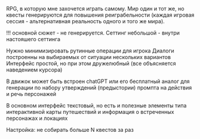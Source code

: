
RPG, в которую мне захочется играть самому.
Мир один и тот же, но квесты генерируются для повышения реиграбельности
(каждая игровая сессия - альтернативная реальность одного и того же мира).

!!! основной сюжет - не генерируется.
Сеттинг небольшой - внутри настояшего сеттинга

Нужно минимизировать рутинные операции для игрока
Диалоги построенны на выбираемых от ситуации нескольких вариантов
Интерфейс простой, но при этом дружелюбный (все объясняется наведением курсора) 

В движок может быть встроен chatGPT или его бесплатный аналог для генерации по набору утверждений (предыстории)
промпта на действия и речь персонажей

В основном интерфейс текстовый, но есть и полезные элементы типа интерактивной карты путешествий
и информация о встреченных персонажах и локациях

Настройка: не собирать больше N квестов за раз

